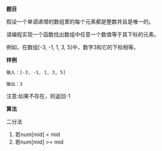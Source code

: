 **题目**  

假设一个单调递增的数组里的每个元素都是整数并且是唯一的。

请编程实现一个函数找出数组中任意一个数值等于其下标的元素。

例如，在数组[-3, -1, 1, 3, 5]中，数字3和它的下标相等。

**样例**
```
输入：[-3, -1, 1, 3, 5]

输出：3
```
注意:如果不存在，则返回-1

**算法**

二分法 
1. 若num[mid] < mid 
2. 若num[mid] >= mid